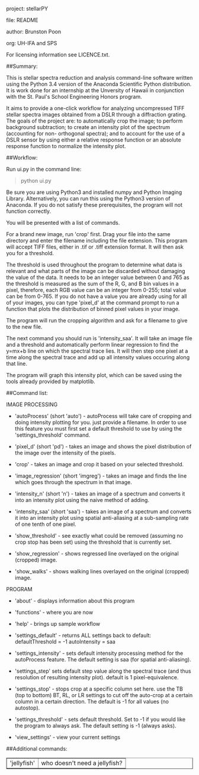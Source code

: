 project: stellarPY

file: README

author: Brunston Poon

org: UH-IFA and SPS

For licensing information see LICENCE.txt.

##Summary:

This is stellar spectra reduction and analysis command-line software written
using the Python 3.4 version of the Anaconda Scientific Python distribution. It 
is work done for an internship at the Unversity of Hawaii in conjunction with 
the St. Paul's School Engineering Honors program.

It aims to provide a one-click workflow for analyzing uncompressed TIFF stellar
spectra images obtained from a DSLR through a diffraction grating. The goals of
the project are: to automatically crop the image; to perform background 
subtraction; to create an intensity plot of the spectrum (accounting for non-
orthogonal spectra); and to account for the use of a DSLR sensor by using either 
a relative response function or an absolute response function to normalize the 
intensity plot.

##Workflow:

Run ui.py in the command line:

> python ui.py

Be sure you are using Python3 and installed numpy and Python Imaging Library.
Alternatively, you can run this using the Python3 version of Anaconda.
If you do not satisfy these prerequisites, the program will not function
correctly.

You will be presented with a list of commands.

For a brand new image, run 'crop' first. Drag your file into the same directory
and enter the filename including the file extension. This program will accept
TIFF files, either in .tif or .tiff extension format. It will then ask you for a
threshold.

The threshold is used throughout the program to determine what data is relevant
and what parts of the image can be discarded without damaging the value of the
data. It needs to be an integer value between 0 and 765 as the threshold is
measured as the sum of the R, G, and B bin values in a pixel, therefore, 
each RGB value can be an integer from 0-255; total value can be from 0-765. If
you do not have a value you are already using for all of your images, you can
type 'pixel_d' at the command prompt to run a function that plots the
distribution of binned pixel values in your image.

The program will run the cropping algorithm and ask for a filename to give to
the new file.

The next command you should run is 'intensity_saa'. It will take an image file
and a threshold and automatically perform linear regression to find the y=mx+b
line on which the spectral trace lies. It will then step one pixel at a time
along the spectral trace and add up all intensity values occuring along that
line.

The program will graph this intensity plot, which can be saved using the tools
already provided by matplotlib.


##Command list:

IMAGE PROCESSING
- 'autoProcess' (short 'auto') -
autoProcess will take care of cropping and doing intensity plotting for you.
just provide a filename. In order to use this feature you must first set
a default threshold to use by using the 'settings_threshold' command.

- 'pixel_d' (short 'pd') -
takes an image and shows the pixel distribution of the image over the intensity
of the pixels.

- 'crop' - 
takes an image and crop it based on your selected threshold.

- 'image_regression' (short 'imgreg') -
takes an image and finds the line which goes through the spectrum in that image.

- 'intensity_n' (short 'n') -
takes an image of a spectrum and converts it into an intensity plot using the
naive method of adding.

- 'intensity_saa' (short 'saa') -
takes an image of a spectrum and converts it into an intensity plot using
spatial anti-aliasing at a sub-sampling rate of one tenth of one pixel.

- 'show_threshold' -
see exactly what could be removed (assuming no crop stop has been set) using the
threshold that is currently set.

- 'show_regression' -
shows regressed line overlayed on the original (cropped) image.

- 'show_walks' -
shows walking lines overlayed on the original (cropped) image.

PROGRAM

- 'about' -
displays information about this program

- 'functions' -
where you are now

- 'help' -
brings up sample workflow

- 'settings_default' -
returns ALL settings back to default:
    defaultThreshold = -1
    autoIntensity = saa

- 'settings_intensity' -
sets default intensity processing method for the autoProcess feature.
The default setting is saa (for spatial anti-aliasing).

- 'settings_step'
sets default step value along the spectral trace (and thus resolution of
resulting intensity plot). default is 1 pixel-equivalence.

- 'settings_stop' -
stops crop at a specific column set here. use the TB (top to bottom) BT, RL, or
LR settings to cut off the auto-crop at a certain column in a certain direction.
The default is -1 for all values (no autostop).

- 'settings_threshold' -
sets default threshold. Set to -1 if you would like the program to always ask.
The default setting is -1 (always asks).

- 'view_settings' -
view your current settings

##Additional commands:

<table border="1" style="width:100%">
  <tr>
    <td>'jellyfish'</td>
    <td>who doesn't need a jellyfish?</td>
  </tr>
</table>